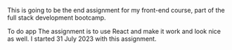 This is going to be the end assignment for my front-end course, part of the full stack development bootcamp. 

To do app
The assignment is to use React and make it work and look nice as well. 
I started 31 July 2023 with this assignment.